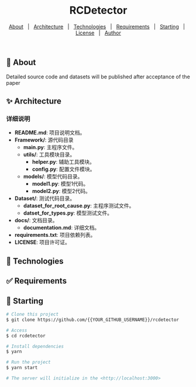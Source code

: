 <div align="center" id="top"> 

  &#xa0;
  <!-- <a href="https://rcdetector.netlify.app">Demo</a> -->
</div>

<h1 align="center">RCDetector</h1>

<!-- Status -->

<!-- <h4 align="center"> 
	🚧  RCDetector 🚀 Under construction...  🚧
</h4> 

<hr> -->

<p align="center">
  <a href="#dart-about">About</a> &#xa0; | &#xa0; 
  <a href="#sparkles-Architecture">Architecture</a> &#xa0; | &#xa0;
  <a href="#rocket-technologies">Technologies</a> &#xa0; | &#xa0;
  <a href="#white_check_mark-requirements">Requirements</a> &#xa0; | &#xa0;
  <a href="#checkered_flag-starting">Starting</a> &#xa0; | &#xa0;
  <a href="#memo-license">License</a> &#xa0; | &#xa0;
  <a href="https://github.com/{{YOUR_GITHUB_USERNAME}}" target="_blank">Author</a>
</p>

<br>

## :dart: About ##
Detailed source code and datasets will be published after acceptance of the paper

## :sparkles: Architecture ##

### 详细说明

- **README.md**: 项目说明文档。
- **Framework/**: 源代码目录
  - **main.py**: 主程序文件。
  - **utils/**: 工具模块目录。
    - **helper.py**: 辅助工具模块。
    - **config.py**: 配置文件模块。
  - **models/**: 模型代码目录。
    - **model1.py**: 模型1代码。
    - **model2.py**: 模型2代码。
- **Dataset/**: 测试代码目录。
  - **dataset_for_root_cause.py**: 主程序测试文件。
  - **datset_for_types.py**: 模型测试文件。
- **docs/**: 文档目录。
  - **documentation.md**: 详细文档。
- **requirements.txt**: 项目依赖列表。
- **LICENSE**: 项目许可证。

## :rocket: Technologies ##

## :white_check_mark: Requirements ##



## :checkered_flag: Starting ##

```bash
# Clone this project
$ git clone https://github.com/{{YOUR_GITHUB_USERNAME}}/rcdetector

# Access
$ cd rcdetector

# Install dependencies
$ yarn

# Run the project
$ yarn start

# The server will initialize in the <http://localhost:3000>
```


